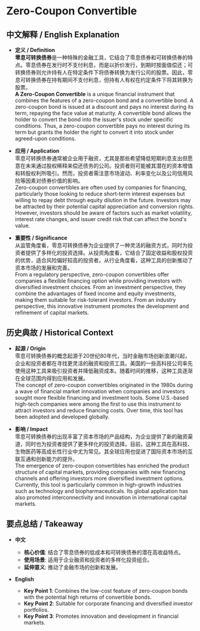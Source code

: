# Zero-Coupon Convertible

## 中文解释 / English Explanation

* **定义 / Definition**  
  **零息可转换债券**是一种特殊的金融工具，它结合了零息债券和可转换债券的特点。零息债券在发行时不支付利息，而是以折价发行，到期时按面值偿还；可转换债券则允许持有人在特定条件下将债券转换为发行公司的股票。因此，零息可转换债券在持有期间不支付利息，但持有人有权在约定条件下将其转换为股票。  
  **A Zero-Coupon Convertible** is a unique financial instrument that combines the features of a zero-coupon bond and a convertible bond. A zero-coupon bond is issued at a discount and pays no interest during its term, repaying the face value at maturity. A convertible bond allows the holder to convert the bond into the issuer's stock under specific conditions. Thus, a zero-coupon convertible pays no interest during its term but grants the holder the right to convert it into stock under agreed-upon conditions.

* **应用 / Application**  
  零息可转换债券通常被企业用于融资，尤其是那些希望降低短期利息支出但愿意在未来通过股权稀释来偿还债务的公司。投资者则可能被其潜在的资本增值和转股权利所吸引。然而，投资者需注意市场波动、利率变化以及公司信用风险等因素对债券价值的影响。  
  Zero-coupon convertibles are often used by companies for financing, particularly those looking to reduce short-term interest expenses but willing to repay debt through equity dilution in the future. Investors may be attracted by their potential capital appreciation and conversion rights. However, investors should be aware of factors such as market volatility, interest rate changes, and issuer credit risk that can affect the bond's value.

* **重要性 / Significance**  
  从监管角度看，零息可转换债券为企业提供了一种灵活的融资方式，同时为投资者提供了多样化的投资选择。从投资角度看，它结合了固定收益和股权投资的优势，适合风险偏好较高的投资者。从行业角度看，这种工具的创新推动了资本市场的发展和完善。  
  From a regulatory perspective, zero-coupon convertibles offer companies a flexible financing option while providing investors with diversified investment choices. From an investment perspective, they combine the advantages of fixed income and equity investments, making them suitable for risk-tolerant investors. From an industry perspective, this innovative instrument promotes the development and refinement of capital markets.

## 历史典故 / Historical Context

* **起源 / Origin**  
  零息可转换债券的概念起源于20世纪80年代，当时金融市场创新浪潮兴起，企业和投资者都在寻找更灵活的融资和投资工具。美国的一些高科技公司率先使用这种工具来吸引投资者并降低融资成本。随着时间的推移，这种工具逐渐在全球范围内得到应用和发展。  
  The concept of zero-coupon convertibles originated in the 1980s during a wave of financial market innovation when companies and investors sought more flexible financing and investment tools. Some U.S.-based high-tech companies were among the first to use this instrument to attract investors and reduce financing costs. Over time, this tool has been adopted and developed globally.

* **影响 / Impact**  
  零息可转换债券的出现丰富了资本市场的产品结构，为企业提供了新的融资渠道，同时也为投资者提供了更多样化的投资选择。目前，这种工具在高科技、生物医药等高成长性行业中尤为常见。其全球应用也促进了国际资本市场的互联互通和创新能力的提升。  
  The emergence of zero-coupon convertibles has enriched the product structure of capital markets, providing companies with new financing channels and offering investors more diversified investment options. Currently, this tool is particularly common in high-growth industries such as technology and biopharmaceuticals. Its global application has also promoted interconnectivity and innovation in international capital markets.

## 要点总结 / Takeaway

* **中文**  
  - **核心价值**: 结合了零息债券的低成本和可转换债券的潜在高收益特点。
  - **使用场景**: 适用于企业融资和投资者的多样化投资组合。
  - **延伸意义**: 推动了金融市场的创新和发展。

* **English**  
  - **Key Point 1**: Combines the low-cost feature of zero-coupon bonds with the potential high returns of convertible bonds.
  - **Key Point 2**: Suitable for corporate financing and diversified investor portfolios.
  - **Key Point 3**: Promotes innovation and development in financial markets.